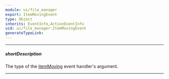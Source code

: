 ```yaml
---
module: ui/file_manager
export: ItemMovingEvent
type: Object
inherits: EventInfo,ActionEventInfo
uid: ui/file_manager:ItemMovingEvent
generateTypeLink: 
---
```

---
##### shortDescription
The type of the [itemMoving]({basewidgetpath}/Events/#itemMoving) event handler's argument.

---
<!-- Description goes here -->